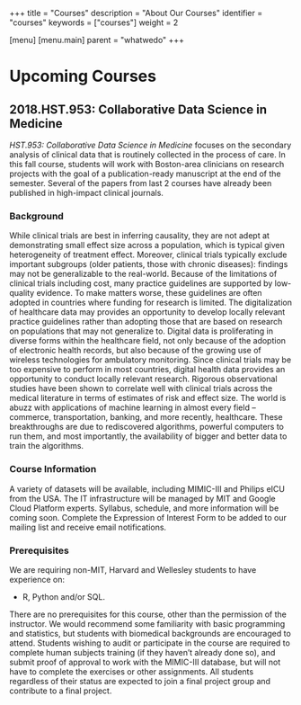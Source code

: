 +++
title = "Courses"
description = "About Our Courses"
identifier = "courses"
keywords = ["courses"]
weight = 2

[menu]
  [menu.main]
    parent = "whatwedo"
+++

# Upcoming Courses

## 2018.HST.953: Collaborative Data Science in Medicine

*HST.953: Collaborative Data Science in Medicine* focuses on the secondary analysis of clinical data that is routinely collected in the process of care. In this fall course, students will work with Boston-area clinicians on research projects with the goal of a publication-ready manuscript at the end of the semester. Several of the papers from last 2 courses have already been published in high-impact clinical journals.

### Background

While clinical trials are best in inferring causality, they are not adept at demonstrating small effect size across a population, which is typical given heterogeneity of treatment effect. Moreover, clinical trials typically exclude important subgroups (older patients, those with chronic diseases): findings may not be generalizable to the real-world. Because of the limitations of clinical trials including cost, many practice guidelines are supported by low-quality evidence. To make matters worse, these guidelines are often adopted in countries where funding for research is limited.
The digitalization of healthcare data may provides an opportunity to develop locally relevant practice guidelines rather than adopting those that are based on research on populations that may not generalize to. Digital data is proliferating in diverse forms within the healthcare field, not only because of the adoption of electronic health records, but also because of the growing use of wireless technologies for ambulatory monitoring. Since clinical trials may be too expensive to perform in most countries, digital health data provides an opportunity to conduct locally relevant research. Rigorous observational studies have been shown to correlate well with clinical trials across the medical literature in terms of estimates of risk and effect size. The world is abuzz with applications of machine learning in almost every field – commerce, transportation, banking, and more recently, healthcare. These breakthroughs are due to rediscovered algorithms, powerful computers to run them, and most importantly, the availability of bigger and better data to train the algorithms.

### Course Information

A variety of datasets will be available, including MIMIC-III and Philips eICU from the USA. The IT infrastructure will be managed by MIT and Google Cloud Platform experts.
Syllabus, schedule, and more information will be coming soon. Complete the Expression of Interest Form to be added to our mailing list and receive email notifications.


### Prerequisites



We are requiring non-MIT, Harvard and Wellesley students to have experience on: 

* R, Python and/or SQL.


There are no prerequisites for this course, other than the permission of the instructor. We would recommend some familiarity with basic programming and statistics, but students with biomedical backgrounds are encouraged to attend. Students wishing to audit or participate in the course are required to complete human subjects training (if they haven’t already done so), and submit proof of approval to work with the MIMIC-­III database, but will not have to complete the exercises or other assignments. All students regardless of their status are expected to join a final project group and contribute to a final project.


<!-- ### Faculty

#### Course Directors:

Dr. Leo Anthony Celi
Dr. Alistair Johnson
Dr. Tom Pollard
Dr. Jesse Rafa
 <div class="card">
    <div class="card-header" id="headingTwo">
      <h5 class="mb-0">
        <button class="btn btn-link collapsed" data-toggle="collapse" data-target="#collapseTwo" aria-expanded="false" aria-controls="collapseTwo">
          Julian Euma Ishii-Rousseau
        </button>
      </h5>
    </div>
    <div id="collapseTwo" class="collapse" aria-labelledby="headingTwo" data-parent="#accordion">
      <div class="card-body">
        Julian Euma Ishii-Rousseau, or "Euma", is a medical student at Tokyo Medical and Dental University. Euma was born in Tokyo, grew up in Davis, California, and received an AB in biology/biochemistry from Vassar College. Euma has experience ranging from chemotherapeutic simulation modeling to drafting polio-eradication/global health policy proposals, and has found evidence and integrating empirical methods to be a common theme in his work. He has found his calling as a potential liaison between Japan and the world, specifically to improve healthcare systems by capitalizing on his passion for management and team development. In Japan, Euma is currently in the process of implementing an international telemedicine platform into the field of home healthcare while also assisting the development of Japan Intensive care PAtient Database (JIPAD), Japan's largest de-identified ICU patient database that provides benchmarking for ICUs around the country. As an affiliate of MIT's Laboratory for Computational Physiology, he currently is the HST 953 organizer/coordinator. He also performs retrospective cohort studies as well as NLP/ML predictions, and will be faculty for the NY Datathon this fall, and the Kyoto Datathon in March 2019.
      </div>
    </div>
  </div>

#### Instructors:
Dr. Christina Chen
Dr. Alon Dagan
Dr. Kenneth Paik
 -->
